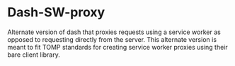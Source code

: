 # Dash-SW-proxy
Alternate version of dash that proxies requests using a service worker as opposed to requesting directly from the server.
This alternate version is meant to fit TOMP standards for creating service worker proxies using their bare client library.
